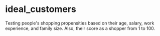 # ideal_customers
Testing people's shopping propensities based on their age, salary, work experience, and family size. Also, their score as a shopper from 1 to 100. 
